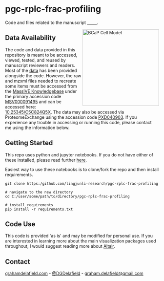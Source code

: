 # pgc-rplc-frac-profiling
Code and files related to the manuscript _____.

<img src="https://github.com/grahamdelafield/pgc-rplc-frac-profiling/blob/main/images/JPR_DataCompleteness_TOC.jpeg" align="right"
     alt="BCaP Cell Model" height="250">
     




## Data Availability
The code and data provided in this repository is meant to be accessed, viewed, tested, and reused by manuscript reviewers and readers. Most of the [data](https://github.com/lingjunli-research/pgc-rplc-frac-profiling/blob/main/data) has been provided alongside the code. However, the raw and mzxml files needed to recreate some items must be accessed from the [MassIVE Knowledgebase](http://www.proteomexchange.org/) under the primary accession code [MSV000091495](https://doi.org/doi:10.25345/C5C824Q5X) and can be accessed here: [10.25345/C5C824Q5X](https://doi.org/doi:10.25345/C5C824Q5X). The data may also be accessed via ProteomeExchange using the accession code [PXD040903](https://proteomecentral.proteomexchange.org/cgi/GetDataset?ID=PXD040903). If you experience any trouble in accessing or running this code, please contact me using the information below. 


## Getting Started
This repo uses python and jupyter notebooks. If you do not have either of these installed, please read further [here](https://jupyter-notebook-beginner-guide.readthedocs.io/en/latest/install.html).


Easiest way to use these notebooks is to clone/fork the repo and then install requirements.
```
git clone https:/github.com/lingjunli-research/pgc-rplc-frac-profiling

# navigate to the new directory
cd C:/user/some/path/to/directory/pgc-rplc-frac-profiling

# install requirements
pip install -r requirements.txt
```

## Code Use
This code is provided 'as is' and may be modified for personal use. If you are interested in learning more about the main visualization packages used throughout, I would suggest reading more about [Altair](https://altair-viz.github.io/).


## Contact
[grahamdelafield.com](https://grahamdelafield.github.io) - [@DGDelafield](https://twitter.com/DGDelafield) - graham.delafield@gmail.com

